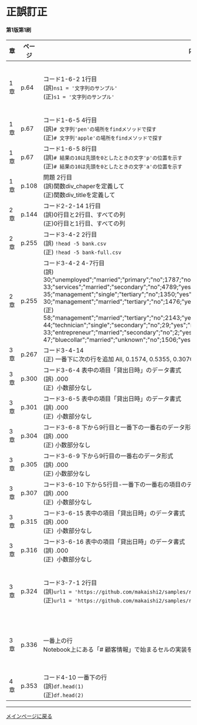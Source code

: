 
# 正誤訂正


#### 第1版第1刷
|章  |ページ  |内容　　　　　　　|補足|最終更新日|
|---|---|---|---|---|
|1章|p.64|コード1-6-2 1行目<br>(誤)``ns1 = '文字列のサンプル'``<br>(正)``s1 = '文字列のサンプル'``|紙面のみ誤りでNotebook上は問題ありません|2023-01-12|
|1章|p.67|コード1-6-5 4行目<br>(誤)``# 文字列'pen'の場所をfindメソッドで探す``<br>(正)``# 文字列'apple'の場所をfindメソッドで探す``||2023-02-02|
|1章|p.67|コード1-6-5 8行目<br>(誤)``# 結果の10は先頭を0としたときの文字'p'の位置を示す``<br>(正)``# 結果の10は先頭を0としたときの文字'a'の位置を示す``||2023-02-02|
|1章|p.108|問題 2行目<br>(誤)関数div_chaperを定義して<br>(正)関数div_titleを定義して||2023-02-02|
|2章|p.144|コード2-2-14 1行目<br>(誤)0行目と2行目、すべての列<br>(正)0行目と1行目、すべての列||2023-02-25|
|2章|p.255|コード3-4-2 2行目<br>(誤) ``!head -5 bank.csv`` <br>(正) ``!head -5 bank-full.csv`` ||2023-02-25|
|2章|p.255|コード3-4-2 4-7行目<br>(誤)<br>30;"unemployed";"married";"primary";"no";1787;"no";"no";"cellular";19;"oct";79;1;-1;0;"unknown";"no<br>33;"services";"married";"secondary";"no";4789;"yes";"yes";"cellular";11;"may";220;1;339;4;"failure";"no<br>35;"management";"single";"tertiary";"no";1350;"yes";"no";"cellular";16;"apr";185;1;330;1;"failure";"no<br>30;"management";"married";"tertiary";"no";1476;"yes";"yes";"unknown";3;"jun";199;4;-1;0;"unknown";"no"<br>(正)<br>58;"management";"married";"tertiary";"no";2143;"yes";"no";"unknown";5;"may";261;1;-1;0;"unknown";"no<br>44;"technician";"single";"secondary";"no";29;"yes";"no";"unknown";5;"may";151;1;-1;0;"unknown";"no<br>33;"entrepreneur";"married";"secondary";"no";2;"yes";"yes";"unknown";5;"may";76;1;-1;0;"unknown";"no<br>47;"bluecollar";"married";"unknown";"no";1506;"yes";"no";"unknown";5;"may";92;1;-1;0;"unknown";"no"||2023-02-25|
|3章|p.267|コード3-4-14<br>(正) 一番下に次の行を追加 All, 0.1574, 0.5355, 0.3070 ||2023-02-25|
|3章|p.300|コード3-6-4 表中の項目「貸出日時」のデータ書式<br>(誤) .000<br>(正)  小数部分なし||2023-02-25|
|3章|p.301|コード3-6-5 表中の項目「貸出日時」のデータ書式<br>(誤) .000<br>(正)  小数部分なし||2023-02-25|
|3章 | p.304 |コード3-6-8 下から9行目と一番下の一番右のデータ形式<br>(誤) .000<br>(正) 小数部分なし||2023-02-25|
|3章 | p.305 |コード3-6-9 下から9行目の一番右のデータ形式<br>(誤) .000<br>(正) 小数部分なし||2023-02-25|
|3章|p.307|コード3-6-10 下から5行目-一番下の一番右の項目のデータ書式<br>(誤) .000<br>(正)  小数部分なし||2023-02-25|
|3章|p.315|コード3-6-15 表中の項目「貸出日時」のデータ書式<br>(誤) .000<br>(正)  小数部分なし||2023-02-25|
|3章|p.316|コード3-6-16 表中の項目「貸出日時」のデータ書式<br>(誤) .000<br>(正)  小数部分なし||2023-02-25|
|3章|p.324|コード3-7-1 2行目<br>(誤)``url1 = 'https://github.com/makaishi2/samples/raw/main/data/rental3-jp.csv'``<br>(正)``url1 = 'https://github.com/makaishi2/samples/raw/main/data/rental5-jp.csv'``|紙面のみ誤りでNotebook上は問題ありません|2023-02-02|
|3章|p.336|一番上の行<br>Notebook上にある「# 顧客情報」で始まるセルの実装を補ってください|紙面のみ誤りでNotebook上は問題ありません|2023-02-02|
|4章|p.353|コード4-10 一番下の行<br>(誤)``df.head(1)``<br>(正)``df.head(2)``||2023-02-25|


<hr>

[メインページに戻る](../README.md)

